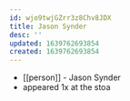 ```yaml
---
id: wjo9twjGZrr3z8Chv8JDX
title: Jason Synder
desc: ''
updated: 1639762693854
created: 1639762693854
---
```



- [[person]] - Jason Synder
- appeared 1x at the stoa
